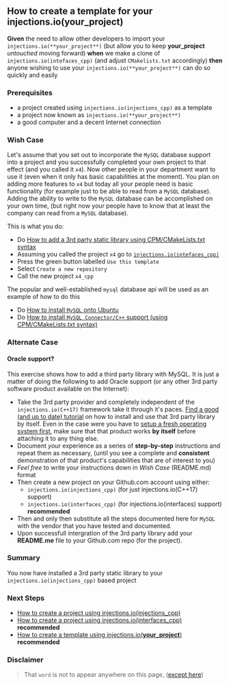 ## How to create a template for your injections.io(**your_project**)
**Given** the need to allow other developers to import your `injections.io(**your_project**)` (but allow you to keep **your_project** *untouched* moving forward) **when** we make a clone of `injections.io(intefaces_cpp)` (and adjust `CMakelists.txt` accordingly) **then** anyone wishing to use your `injections.io(**your_project**)` can do so quickly and easily

### Prerequisites
 - a project created using `injections.io(injections_cpp)` as a template
 - a project now known as `injections.io(**your_project**)` 
 - a good computer and a decent Internet connection

### Wish Case
Let's assume that you set out to incorporate the `MySQL` database support into a project and you successfully completed your own project to that effect (and you called it `x4`). Now other people in your department want to use it (even when it only has basic capabilities at the moment). You plan on adding more features to `x4` but today all your people need is basic functionality (for example just to be able to read from a `MySQL` database). Adding the ability to write to the `MySQL` database can be accomplished on your own time, (but right now your people have to know that at least the company can read from a `MySQL` database).

This is what you do:
- Do [How to add a 3rd party static library using CPM/CMakeLists.txt syntax](https://github.com/perriera/for_interfaces/blob/main/injections/how-to/add-a-3rd-party/static-library/README.md) 
- Assuming you called the project `x4` go to [`injections.io(intefaces_cpp)`](https://github.com/perriera/interfaces_cpp) 
- Press the green button labelled `Use this template`
- Select `Create a new repository`
- Call the new project `x4_cpp`




The popular and well-established `mysql` database api will be used as an example of how to do this
- Do [How to install `MySQL` onto Ubuntu](https://github.com/perriera/for_interfaces/blob/main/db/mysql/README.md)
- Do [How to install `MySQL Connector/C++` support (using CPM/CMakeLists.txt syntax)](https://github.com/perriera/for_interfaces/blob/main/db/mysql/CPP.md)

### Alternate Case
#### Oracle support?
This exercise shows how to add a third party library with MySQL. It is just a matter of doing the following to add Oracle support (or any other 3rd party software product available on the Internet):
- Take the 3rd party provider and completely independent of the `injections.io(C++17)` framework take it through it's paces. [Find a good (and up to date) tutorial](https://www.udemy.com/courses/search/?src=ukw&q=how+to+install+oracle) on how to install and use that 3rd party library by itself. Even in the case were you have to [setup a fresh operating system first](https://github.com/perriera/for_interfaces/tree/main/linux), make sure that that product works **by itself** before attaching it to any thing else.
- Document *your* experience as a series of **step-by-step** instructions and repeat them as necessary, (until you see a complete and **consistent** demonstration of that product's capabilities that are of interest to you)
- *Feel free* to write your instructions down in *Wish Case* (README.md) format
- Then create a new project on your Github.com account using either:
    - `injections.io(injections_cpp)` (for just injections.io(C++17) support)
    - `injections.io(interfaces_cpp)` (for injections.io(interfaces) support) **recommended**
- Then and only then substitute all the steps documented here for `MySQL` with the vendor that you have tested and documented.  
- Upon successfull intergration of the 3rd party library add your **README.me** file to your Github.com repo (for the project).


### Summary
You now have installed a 3rd party static library to your `injections.io(injections_cpp)` based project

### Next Steps
 - [How to create a project using injections.io(injections_cpp)](https://github.com/perriera/injections_cpp)
 - [How to create a project using injections.io(interfaces_cpp)](https://github.com/perriera/interfaces_cpp) **recommended**
 - [How to create a template using injections.io(**your_project**)](https://github.com/perriera/interfaces_cpp) **recommended**

### Disclaimer
> That `word` is not to appear anywhere on this page, ([except here](https://en.wikipedia.org/wiki/Knights_Who_Say_%22Ni!%22))
